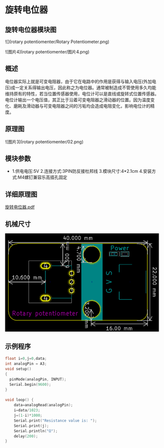 # 旋转电位器

## 旋转电位器模块图        

![](rotary potentiomenter/Rotary Potentiometer.png)

![图片4](rotary potentiomenter/图片4.png)

## 概述

电位器实际上就是可变电阻器，由于它在电路中的作用是获得与输入电压(外加电压)成一定关系得输出电压，因此称之为电位器。通常被制造成不管使用多久均能维持原有的特性，若当位置传感器使用，电位计可以是直线或旋转式位置传感器。电位计输出一个电压值，其正比于沿着可变电阻器之滑动器的位置。因为温度变化、磨耗及滑动器与可变电阻器之间的污垢均会造成电阻变化，影响电位计的精度。



## 原理图

![图片3](rotary potentiomenter/02.png)

## 模块参数

* 1.供电电压:5V
  2.连接方式:3PIN防反接杜邦线
  3.模块尺寸:4*2.1cm
  4.安装方式:M4螺钉兼容乐高插孔固定

## 详细原理图

 [旋转电位器.pdf](旋转电位器模块图片\旋转电位器.pdf) 

## 机械尺寸

![图片2](旋转电位器模块图片/0.3.png)

## 示例程序

```c
float i=0,j=0,data;  
int analogPin = A3;
void setup()
{
  pinMode(analogPin, INPUT);
  Serial.begin(9600);
}

void loop() {
    data=analogRead(analogPin);
    i=data/1023;
    j=(1-i)*1000;  
    Serial.print("Resistance value is: ");
    Serial.print(j);
    Serial.println("Ω");
    delay(200);
}
```

